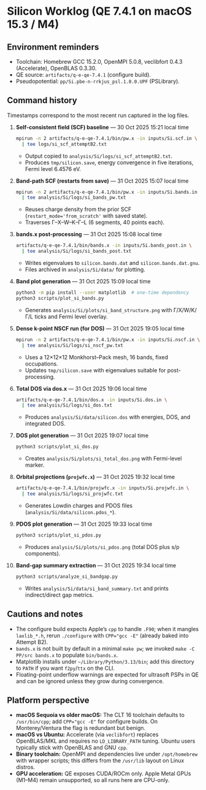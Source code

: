 # Silicon Worklog (QE 7.4.1 on macOS 15.3 / M4)

## Environment reminders
- Toolchain: Homebrew GCC 15.2.0, OpenMPI 5.0.8, veclibfort 0.4.3 (Accelerate), OpenBLAS 0.3.30.
- QE source: `artifacts/q-e-qe-7.4.1` (configure build).
- Pseudopotential: `pp/Si.pbe-n-rrkjus_psl.1.0.0.UPF` (PSLibrary).

## Command history
Timestamps correspond to the most recent run captured in the log files.

1. **Self-consistent field (SCF) baseline** — 30 Oct 2025 15:21 local time
   ```sh
   mpirun -n 2 artifacts/q-e-qe-7.4.1/bin/pw.x -in inputs/Si.scf.in \
     | tee logs/si_scf_attemptB2.txt
   ```
   - Output copied to `analysis/Si/logs/si_scf_attemptB2.txt`.
   - Produces `tmp/silicon.save`, energy convergence in five iterations, Fermi level 6.4576 eV.

2. **Band-path SCF (restarts from save)** — 31 Oct 2025 15:07 local time
   ```sh
   mpirun -n 2 artifacts/q-e-qe-7.4.1/bin/pw.x -in inputs/Si.bands.in \
     | tee analysis/Si/logs/si_bands_pw.txt
   ```
   - Reuses charge density from the prior SCF (`restart_mode='from_scratch'` with saved state).
   - Traverses Γ–X–W–K–Γ–L (6 segments, 40 points each).

3. **bands.x post-processing** — 31 Oct 2025 15:08 local time
   ```sh
   artifacts/q-e-qe-7.4.1/bin/bands.x -in inputs/Si.bands_post.in \
     | tee analysis/Si/logs/si_bands_post.txt
   ```
   - Writes eigenvalues to `silicon.bands.dat` and `silicon.bands.dat.gnu`.
   - Files archived in `analysis/Si/data/` for plotting.

4. **Band plot generation** — 31 Oct 2025 15:09 local time
   ```sh
   python3 -m pip install --user matplotlib  # one-time dependency
   python3 scripts/plot_si_bands.py
   ```
   - Generates `analysis/Si/plots/si_band_structure.png` with Γ/X/W/K/Γ/L ticks and Fermi level overlay.

5. **Dense k-point NSCF run (for DOS)** — 31 Oct 2025 19:05 local time
   ```sh
   mpirun -n 2 artifacts/q-e-qe-7.4.1/bin/pw.x -in inputs/Si.nscf.in \
     | tee analysis/Si/logs/si_nscf_pw.txt
   ```
   - Uses a 12×12×12 Monkhorst–Pack mesh, 16 bands, fixed occupations.
   - Updates `tmp/silicon.save` with eigenvalues suitable for post-processing.

6. **Total DOS via dos.x** — 31 Oct 2025 19:06 local time
   ```sh
   artifacts/q-e-qe-7.4.1/bin/dos.x -in inputs/Si.dos.in \
     | tee analysis/Si/logs/si_dos.txt
   ```
   - Produces `analysis/Si/data/silicon.dos` with energies, DOS, and integrated DOS.

7. **DOS plot generation** — 31 Oct 2025 19:07 local time
   ```sh
   python3 scripts/plot_si_dos.py
   ```
   - Creates `analysis/Si/plots/si_total_dos.png` with Fermi-level marker.

8. **Orbital projections (`projwfc.x`)** — 31 Oct 2025 19:32 local time
   ```sh
   artifacts/q-e-qe-7.4.1/bin/projwfc.x -in inputs/Si.projwfc.in \
     | tee analysis/Si/logs/si_projwfc.txt
   ```
   - Generates Lowdin charges and PDOS files (`analysis/Si/data/silicon.pdos_*`).

9. **PDOS plot generation** — 31 Oct 2025 19:33 local time
   ```sh
   python3 scripts/plot_si_pdos.py
   ```
   - Produces `analysis/Si/plots/si_pdos.png` (total DOS plus s/p components).

10. **Band-gap summary extraction** — 31 Oct 2025 19:34 local time
    ```sh
    python3 scripts/analyze_si_bandgap.py
    ```
    - Writes `analysis/Si/data/si_band_summary.txt` and prints indirect/direct gap metrics.

## Cautions and notes
- The configure build expects Apple’s `cpp` to handle `.F90`; when it mangles `laxlib_*.h`, rerun `./configure` with `CPP="gcc -E"` (already baked into Attempt B2).
- `bands.x` is not built by default in a minimal `make pw`; we invoked `make -C PP/src bands.x` to populate `bin/bands.x`.
- Matplotlib installs under `~/Library/Python/3.13/bin`; add this directory to `PATH` if you want `f2py`/`ttx` on the CLI.
- Floating-point underflow warnings are expected for ultrasoft PSPs in QE and can be ignored unless they grow during convergence.

## Platform perspective
- **macOS Sequoia vs older macOS:** The CLT 16 toolchain defaults to `/usr/bin/cpp`; add `CPP="gcc -E"` for configure builds. On Monterey/Ventura the flag is redundant but benign.
- **macOS vs Ubuntu:** Accelerate (via `veclibfort`) replaces OpenBLAS/MKL and requires no `LD_LIBRARY_PATH` tuning. Ubuntu users typically stick with OpenBLAS and GNU `cpp`.
- **Binary toolchain:** OpenMPI and dependencies live under `/opt/homebrew` with wrapper scripts; this differs from the `/usr/lib` layout on Linux distros.
- **GPU acceleration:** QE exposes CUDA/ROCm only. Apple Metal GPUs (M1–M4) remain unsupported, so all runs here are CPU-only.
